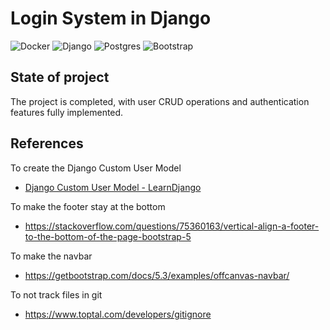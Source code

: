 # Login System in Django
![Docker](https://img.shields.io/badge/docker-%230db7ed.svg?style=for-the-badge&logo=docker&logoColor=white)
![Django](https://img.shields.io/badge/django-%23092E20.svg?style=for-the-badge&logo=django&logoColor=white)
![Postgres](https://img.shields.io/badge/postgres-%23316192.svg?style=for-the-badge&logo=postgresql&logoColor=white)
![Bootstrap](https://img.shields.io/badge/bootstrap-%238511FA.svg?style=for-the-badge&logo=bootstrap&logoColor=white)
## State of project
The project is completed, with user CRUD operations and authentication features fully implemented.

## References
To create the Django Custom User Model
- [Django Custom User Model - LearnDjango](https://learndjango.com/tutorials/django-custom-user-model)

To make the footer stay at the bottom
- https://stackoverflow.com/questions/75360163/vertical-align-a-footer-to-the-bottom-of-the-page-bootstrap-5

To make the navbar
- https://getbootstrap.com/docs/5.3/examples/offcanvas-navbar/

To not track files in git
- https://www.toptal.com/developers/gitignore
